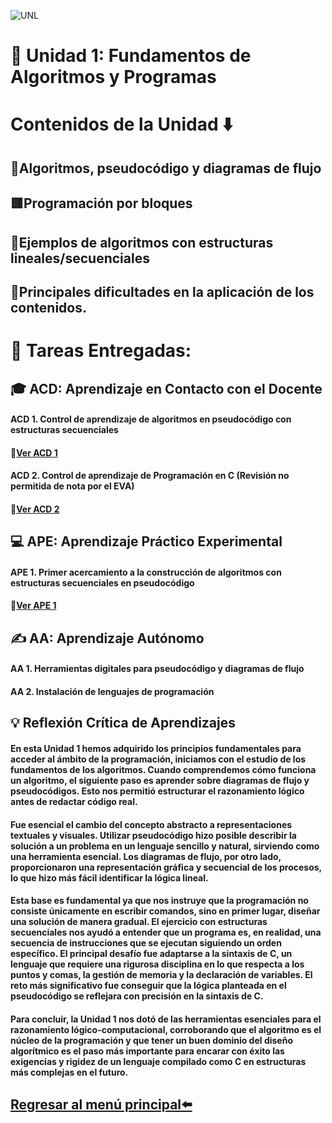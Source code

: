 ![UNL](https://www.unl.edu.ec/sites/default/files/galeria/2025/06/DSC00493%20copia%202.jpg)
# 📘 Unidad 1: Fundamentos de Algoritmos y Programas
#  Contenidos de la Unidad ⬇️
## 📍Algoritmos, pseudocódigo y diagramas de flujo
## 🟥Programación por bloques
## 🚥Ejemplos de algoritmos con estructuras lineales/secuenciales
## 🫡Principales dificultades en la aplicación de los contenidos.

# 📑 Tareas Entregadas:
## 🎓 ACD: Aprendizaje en Contacto con el Docente
#### ACD 1. Control de aprendizaje de algoritmos en pseudocódigo con estructuras secuenciales
#### 📎[Ver ACD 1](assets/ACD_1.png)
#### ACD 2. Control de aprendizaje de Programación en C (Revisión no permitida de nota por el EVA)
#### 📎[Ver ACD 2](assets/ACD_2.png)

## 💻 APE: Aprendizaje Práctico Experimental
#### APE 1. Primer acercamiento a la construcción de algoritmos con estructuras secuenciales en pseudocódigo
#### 📎[Ver APE 1](assets/APE_EMERSONCHAMBA.pdf)


## ✍️ AA: Aprendizaje Autónomo
#### AA 1. Herramientas digitales para pseudocódigo y diagramas de flujo


#### AA 2. Instalación de lenguajes de programación



## 💡 Reflexión Crítica de Aprendizajes
####  En esta Unidad 1 hemos adquirido los principios fundamentales para acceder al ámbito de la programación, iniciamos con el estudio de los fundamentos de los algoritmos. Cuando comprendemos cómo funciona un algoritmo, el siguiente paso es aprender sobre diagramas de flujo y pseudocódigos. Esto nos permitió estructurar el razonamiento lógico antes de redactar código real.  
#### Fue esencial el cambio del concepto abstracto a representaciones textuales y visuales. Utilizar pseudocódigo hizo posible describir la solución a un problema en un lenguaje sencillo y natural, sirviendo como una herramienta esencial. Los diagramas de flujo, por otro lado, proporcionaron una representación gráfica y secuencial de los procesos, lo que hizo más fácil identificar la lógica lineal.
#### Esta base es fundamental ya que nos instruye que la programación no consiste únicamente en escribir comandos, sino en primer lugar, diseñar una solución de manera gradual. El ejercicio con estructuras secuenciales nos ayudó a entender que un programa es, en realidad, una secuencia de instrucciones que se ejecutan siguiendo un orden específico. El principal desafío fue adaptarse a la sintaxis de C, un lenguaje que requiere una rigurosa disciplina en lo que respecta a los puntos y comas, la gestión de memoria y la declaración de variables. El reto más significativo fue conseguir que la lógica planteada en el pseudocódigo se reflejara con precisión en la sintaxis de C.
#### Para concluir, la Unidad 1 nos dotó de las herramientas esenciales para el razonamiento lógico-computacional, corroborando que el algoritmo es el núcleo de la programación y que tener un buen dominio del diseño algorítmico es el paso más importante para encarar con éxito las exigencias y rigidez de un lenguaje compilado como C en estructuras más complejas en el futuro. 

## [Regresar al menú principal⬅️](index.md)
